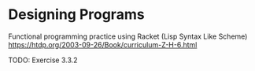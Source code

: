 # Designing Programs 
Functional programming practice using Racket (Lisp Syntax Like Scheme)
https://htdp.org/2003-09-26/Book/curriculum-Z-H-6.html

TODO: Exercise 3.3.2